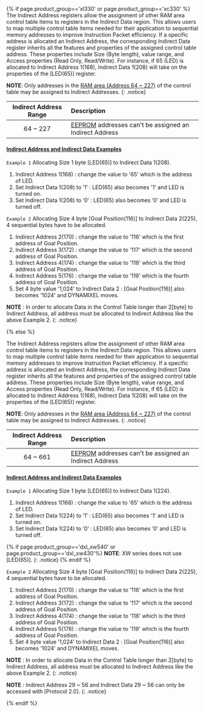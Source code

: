 {% if page.product_group=='xl330' or page.product_group=='xc330' %}
The Indirect Address registers allow the assignment of other RAM area control table items to registers in the Indirect Data region. This allows users to map multiple control table items needed for their application to sequential memory addresses to improve Instruction Packet efficiency.
If a specific address is allocated an Indirect Address, the corresponding Indirect Data register inherits all the features and properties of the assigned control table address. These properties include Size (Byte length), value range, and Access properties (Read Only, Read/Write). For instance, if 65 (LED) is allocated to Indirect Address 1(168), Indirect Data 1(208) will take on the properties of the [LED(65)] register. 

**NOTE**: Only addresses in the [RAM area (Address 64 ~ 227)](#control-table-of-ram-area) of the control table may be assigned to Indirect Addresses.
{: .notice}

| Indirect Address Range | Description                                                                           |
|:-----------------------:|:--------------------------------------------------------------------------------------|
| 64 ~ 227               | [EEPROM](#control-table-of-eeprom-area) addresses can't be assigned an Indirect Address |

#### [Indirect Address and Indirect Data Examples](#indirect-address-and-indirect-data-examples)

`Example 1` Allocating Size 1 byte [LED(65)] to Indirect Data 1(208).
1. Indirect Address 1(168) : change the value to '65' which is the address of LED.
2. Set Indirect Data 1(208) to ‘1’ : LED(65) also becomes '1' and LED is turned on.
3. Set Indirect Data 1(208) to ‘0’ : LED(65) also becomes ‘0’ and LED is turned off.

`Example 2` Allocating Size 4 byte [Goal Position(116)] to Indirect Data 2(225), 4 sequential bytes have to be allocated.
1. Indirect Address 2(170) : change the value to '116' which is the first address of Goal Position.
2. Indirect Address 3(172) : change the value to '117' which is the second address of Goal Position.
3. Indirect Address 4(174) : change the value to '118' which is the third address of Goal Position.
4. Indirect Address 5(176) : change the value to '119' which is the fourth address of Goal Position.
5. Set 4 byte value '1,024' to Indirect Data 2 : [Goal Position(116)] also becomes '1024' and DYNAMIXEL moves.

**NOTE** : In order to allocate Data in the Control Table longer than 2[byte] to Indirect Address, all address must be allocated to Indirect Address like the above Example 2.
{: .notice}

{% else %}

The Indirect Address registers allow the assignment of other RAM area control table items to registers in the Indirect Data region. This allows users to map multiple control table items needed for their application to sequential memory addresses to improve Instruction Packet efficiency.
If a specific address is allocated an Indirect Address, the corresponding Indirect Data register inherits all the features and properties of the assigned control table address. These properties include Size (Byte length), value range, and Access properties (Read Only, Read/Write). For instance, if 65 (LED) is allocated to Indirect Address 1(168), Indirect Data 1(208) will take on the properties of the [LED(65)] register. 

**NOTE**: Only addresses in the [RAM area (Address 64 ~ 227)](#control-table-of-ram-area) of the control table may be assigned to Indirect Addresses.
{: .notice}

| Indirect Address Range | Description                                                                           |
|:-----------------------:|:--------------------------------------------------------------------------------------|
| 64 ~ 661               | [EEPROM](#control-table-of-eeprom-area) addresses can't be assigned an Indirect Address |

#### [Indirect Address and Indirect Data Examples](#indirect-address-and-indirect-data-examples)

`Example 1` Allocating Size 1 byte [LED(65)] to Indirect Data 1(224).
1. Indirect Address 1(168) : change the value to '65' which is the address of LED.
2. Set Indirect Data 1(224) to ‘1’ : LED(65) also becomes '1' and LED is turned on.
3. Set Indirect Data 1(224) to ‘0’ : LED(65) also becomes ‘0’ and LED is turned off.

{% if page.product_group=='dxl_xw540' or page.product_group=='dxl_xw430'%}
**NOTE**: XW series does not use [LED(65)].
{: .notice}
{% endif %}

`Example 2` Allocating Size 4 byte [Goal Position(116)] to Indirect Data 2(225), 4 sequential bytes have to be allocated.
1. Indirect Address 2(170) : change the value to '116' which is the first address of Goal Position.
2. Indirect Address 3(172) : change the value to '117' which is the second address of Goal Position.
3. Indirect Address 4(174) : change the value to '118' which is the third address of Goal Position.
4. Indirect Address 5(176) : change the value to '119' which is the fourth address of Goal Position.
5. Set 4 byte value '1,024' to Indirect Data 2 : [Goal Position(116)] also becomes '1024' and DYNAMIXEL moves.


**NOTE** : In order to allocate Data in the Control Table longer than 2[byte] to Indirect Address, all address must be allocated to Indirect Address like the above Example 2.
{: .notice}

**NOTE** : Indirect Address 29 ~ 56 and Indirect Data 29 ~ 56 can only be accessed with [Protocol 2.0].
{: .notice}

{% endif %}
